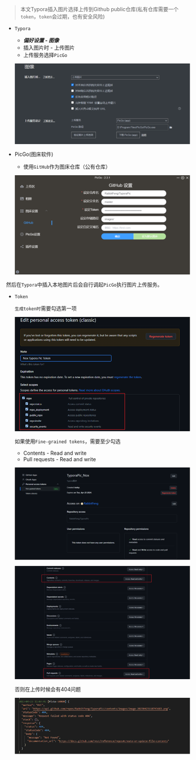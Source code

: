 > 本文Typora插入图片选择上传到Github public仓库(私有仓库需要一个`token`，`token`会过期，也有安全风险)

- `Typora`

  - ***偏好设置 - 图像*** 
  - 插入图片时 - 上传图片
  - 上传服务选择`PicGo`

  ![image-20230208172702650](https://raw.githubusercontent.com/RabbitFeng/TyporaPic/master/images/image-20230208172702650.png)

- PicGo(图床软件)

  - 使用`GitHub`作为图床仓库（公有仓库）

  ![image-20230208173354609](https://raw.githubusercontent.com/RabbitFeng/TyporaPic/master/images/image-20230208173354609.png)



然后在`Typora`中插入本地图片后会自行调起`PicGo`执行图片上传服务。



- `Token`

  `生成token时`需要勾选第一项

  ![image-20230423111007167](https://raw.githubusercontent.com/RabbitFeng/TyporaPic/main/images/image-20230423111007167.png)

  如果使用`Fine-grained tokens`，需要至少勾选

  - Contents - Read and write
  - Pull requests - Read and write

  ![image-20230423112001178](https://raw.githubusercontent.com/RabbitFeng/TyporaPic/main/images/image-20230423112001178.png)

  ![image-20230423111930809](https://raw.githubusercontent.com/RabbitFeng/TyporaPic/main/images/image-20230423111930809.png)

  否则在上传时候会有404问题

  ![image-20230423111043971](https://raw.githubusercontent.com/RabbitFeng/TyporaPic/main/images/image-20230423111043971.png)

